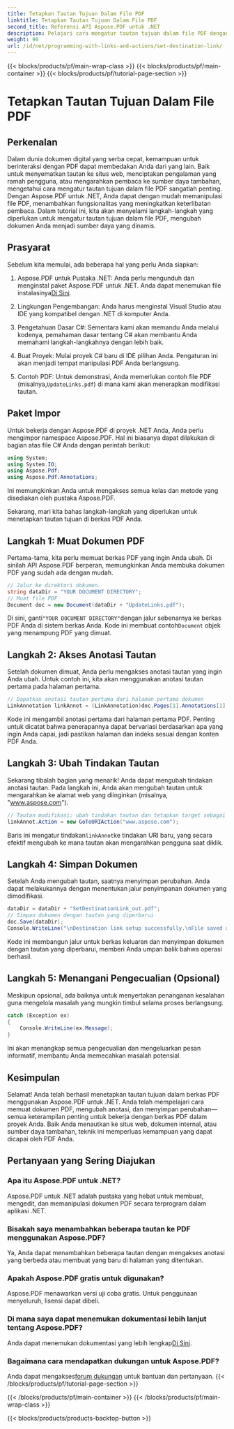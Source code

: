 ```yaml
---
title: Tetapkan Tautan Tujuan Dalam File PDF
linktitle: Tetapkan Tautan Tujuan Dalam File PDF
second_title: Referensi API Aspose.PDF untuk .NET
description: Pelajari cara mengatur tautan tujuan dalam file PDF dengan Aspose.PDF untuk .NET. Panduan langkah demi langkah untuk meningkatkan interaktivitas PDF Anda.
weight: 90
url: /id/net/programming-with-links-and-actions/set-destination-link/
---
```


{{< blocks/products/pf/main-wrap-class >}}
{{< blocks/products/pf/main-container >}}
{{< blocks/products/pf/tutorial-page-section >}}

# Tetapkan Tautan Tujuan Dalam File PDF

## Perkenalan

Dalam dunia dokumen digital yang serba cepat, kemampuan untuk berinteraksi dengan PDF dapat membedakan Anda dari yang lain. Baik untuk menyematkan tautan ke situs web, menciptakan pengalaman yang ramah pengguna, atau mengarahkan pembaca ke sumber daya tambahan, mengetahui cara mengatur tautan tujuan dalam file PDF sangatlah penting. Dengan Aspose.PDF untuk .NET, Anda dapat dengan mudah memanipulasi file PDF, menambahkan fungsionalitas yang meningkatkan keterlibatan pembaca. Dalam tutorial ini, kita akan menyelami langkah-langkah yang diperlukan untuk mengatur tautan tujuan dalam file PDF, mengubah dokumen Anda menjadi sumber daya yang dinamis.

## Prasyarat

Sebelum kita memulai, ada beberapa hal yang perlu Anda siapkan:

1. Aspose.PDF untuk Pustaka .NET:
    Anda perlu mengunduh dan menginstal paket Aspose.PDF untuk .NET. Anda dapat menemukan file instalasinya[Di Sini](https://releases.aspose.com/pdf/net/).

2. Lingkungan Pengembangan:
   Anda harus menginstal Visual Studio atau IDE yang kompatibel dengan .NET di komputer Anda.

3. Pengetahuan Dasar C#:
   Sementara kami akan memandu Anda melalui kodenya, pemahaman dasar tentang C# akan membantu Anda memahami langkah-langkahnya dengan lebih baik.

4. Buat Proyek:
   Mulai proyek C# baru di IDE pilihan Anda. Pengaturan ini akan menjadi tempat manipulasi PDF Anda berlangsung.

5. Contoh PDF:
    Untuk demonstrasi, Anda memerlukan contoh file PDF (misalnya,`UpdateLinks.pdf`) di mana kami akan menerapkan modifikasi tautan.

## Paket Impor

Untuk bekerja dengan Aspose.PDF di proyek .NET Anda, Anda perlu mengimpor namespace Aspose.PDF. Hal ini biasanya dapat dilakukan di bagian atas file C# Anda dengan perintah berikut:

```csharp
using System;
using System.IO;
using Aspose.Pdf;
using Aspose.Pdf.Annotations;
```

Ini memungkinkan Anda untuk mengakses semua kelas dan metode yang disediakan oleh pustaka Aspose.PDF.

Sekarang, mari kita bahas langkah-langkah yang diperlukan untuk menetapkan tautan tujuan di berkas PDF Anda.

## Langkah 1: Muat Dokumen PDF

Pertama-tama, kita perlu memuat berkas PDF yang ingin Anda ubah. Di sinilah API Aspose.PDF berperan, memungkinkan Anda membuka dokumen PDF yang sudah ada dengan mudah.

```csharp
// Jalur ke direktori dokumen.
string dataDir = "YOUR DOCUMENT DIRECTORY";
// Muat file PDF
Document doc = new Document(dataDir + "UpdateLinks.pdf");
```

 Di sini, ganti`"YOUR DOCUMENT DIRECTORY"`dengan jalur sebenarnya ke berkas PDF Anda di sistem berkas Anda. Kode ini membuat contoh`Document` objek yang menampung PDF yang dimuat.

## Langkah 2: Akses Anotasi Tautan

Setelah dokumen dimuat, Anda perlu mengakses anotasi tautan yang ingin Anda ubah. Untuk contoh ini, kita akan menggunakan anotasi tautan pertama pada halaman pertama.

```csharp
// Dapatkan anotasi tautan pertama dari halaman pertama dokumen
LinkAnnotation linkAnnot = (LinkAnnotation)doc.Pages[1].Annotations[1];
```

Kode ini mengambil anotasi pertama dari halaman pertama PDF. Penting untuk dicatat bahwa penerapannya dapat bervariasi berdasarkan apa yang ingin Anda capai, jadi pastikan halaman dan indeks sesuai dengan konten PDF Anda.

## Langkah 3: Ubah Tindakan Tautan

Sekarang tibalah bagian yang menarik! Anda dapat mengubah tindakan anotasi tautan. Pada langkah ini, Anda akan mengubah tautan untuk mengarahkan ke alamat web yang diinginkan (misalnya, "www.aspose.com").

```csharp
// Tautan modifikasi: ubah tindakan tautan dan tetapkan target sebagai alamat web
linkAnnot.Action = new GoToURIAction("www.aspose.com");
```

 Baris ini mengatur tindakan`linkAnnot`ke tindakan URI baru, yang secara efektif mengubah ke mana tautan akan mengarahkan pengguna saat diklik.

## Langkah 4: Simpan Dokumen

Setelah Anda mengubah tautan, saatnya menyimpan perubahan. Anda dapat melakukannya dengan menentukan jalur penyimpanan dokumen yang dimodifikasi.

```csharp
dataDir = dataDir + "SetDestinationLink_out.pdf";
// Simpan dokumen dengan tautan yang diperbarui
doc.Save(dataDir);
Console.WriteLine("\nDestination link setup successfully.\nFile saved at " + dataDir);
```

Kode ini membangun jalur untuk berkas keluaran dan menyimpan dokumen dengan tautan yang diperbarui, memberi Anda umpan balik bahwa operasi berhasil.

## Langkah 5: Menangani Pengecualian (Opsional)

Meskipun opsional, ada baiknya untuk menyertakan penanganan kesalahan guna mengelola masalah yang mungkin timbul selama proses berlangsung.

```csharp
catch (Exception ex)
{
    Console.WriteLine(ex.Message);
}
```

Ini akan menangkap semua pengecualian dan mengeluarkan pesan informatif, membantu Anda memecahkan masalah potensial.

## Kesimpulan

Selamat! Anda telah berhasil menetapkan tautan tujuan dalam berkas PDF menggunakan Aspose.PDF untuk .NET. Anda telah mempelajari cara memuat dokumen PDF, mengubah anotasi, dan menyimpan perubahan—semua keterampilan penting untuk bekerja dengan berkas PDF dalam proyek Anda. Baik Anda menautkan ke situs web, dokumen internal, atau sumber daya tambahan, teknik ini memperluas kemampuan yang dapat dicapai oleh PDF Anda.

## Pertanyaan yang Sering Diajukan

### Apa itu Aspose.PDF untuk .NET?
Aspose.PDF untuk .NET adalah pustaka yang hebat untuk membuat, mengedit, dan memanipulasi dokumen PDF secara terprogram dalam aplikasi .NET.

### Bisakah saya menambahkan beberapa tautan ke PDF menggunakan Aspose.PDF?
Ya, Anda dapat menambahkan beberapa tautan dengan mengakses anotasi yang berbeda atau membuat yang baru di halaman yang ditentukan.

### Apakah Aspose.PDF gratis untuk digunakan?
Aspose.PDF menawarkan versi uji coba gratis. Untuk penggunaan menyeluruh, lisensi dapat dibeli.

### Di mana saya dapat menemukan dokumentasi lebih lanjut tentang Aspose.PDF?
 Anda dapat menemukan dokumentasi yang lebih lengkap[Di Sini](https://reference.aspose.com/pdf/net/).

### Bagaimana cara mendapatkan dukungan untuk Aspose.PDF?
 Anda dapat mengakses[forum dukungan](https://forum.aspose.com/c/pdf/10) untuk bantuan dan pertanyaan.
{{< /blocks/products/pf/tutorial-page-section >}}

{{< /blocks/products/pf/main-container >}}
{{< /blocks/products/pf/main-wrap-class >}}

{{< blocks/products/products-backtop-button >}}
